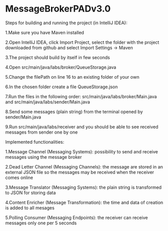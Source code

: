 # MessageBrokerPADv3.0

Steps for building and running the project (in IntelliJ IDEA):

1.Make sure you have Maven installed

2.Open IntelliJ IDEA, click Import Project, select the folder with the project downloaded from github and select Import Settings -> Maven

3.The project should build by itself in few seconds

4.Open src/main/java/labs/broker/QueueStorage.java 

5.Change the filePath on line 16 to an existing folder of your own

6.In the chosen folder create a file QueueStorage.json

7.Run the files in the following order: src/main/java/labs/broker/Main.java and src/main/java/labs/sender/Main.java

8.Send some messages (plain string) from the terminal opened by sender/Main.java

9.Run src/main/java/labs/receiver and you should be able to see received messages from sender one by one


Implemented functionalities:

1.Message Channel (Messaging Systems): possibility to send and receive messages using the message broker

2.Dead Letter Channel (Messaging Channels): the message are stored in an external JSON file so the messages may be received when the receiver comes online

3.Message Translator (Messaging Systems): the plain string is transformed to JSON for storing data

4.Content Enricher (Message Transformation): the time and data of creation is added to all mesages

5.Polling Consumer (Messaging Endpoints): the receiver can receive messages only one per 5 seconds
